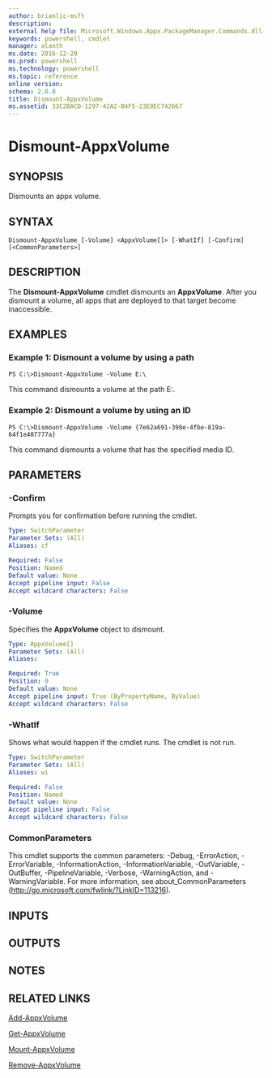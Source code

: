 ```yaml
---
author: brianlic-msft
description: 
external help file: Microsoft.Windows.Appx.PackageManager.Commands.dll-Help.xml
keywords: powershell, cmdlet
manager: alanth
ms.date: 2016-12-20
ms.prod: powershell
ms.technology: powershell
ms.topic: reference
online version: 
schema: 2.0.0
title: Dismount-AppxVolume
ms.assetid: 33C2BACD-1297-42A2-B4F5-23E0EC742667
---
```


# Dismount-AppxVolume

## SYNOPSIS
Dismounts an appx volume.

## SYNTAX

```
Dismount-AppxVolume [-Volume] <AppxVolume[]> [-WhatIf] [-Confirm] [<CommonParameters>]
```

## DESCRIPTION
The **Dismount-AppxVolume** cmdlet dismounts an **AppxVolume**.
After you dismount a volume, all apps that are deployed to that target become inaccessible.

## EXAMPLES

### Example 1: Dismount a volume by using a path
```
PS C:\>Dismount-AppxVolume -Volume E:\
```

This command dismounts a volume at the path E:\.

### Example 2: Dismount a volume by using an ID
```
PS C:\>Dismount-AppxVolume -Volume {7e62a691-398e-4fbe-819a-64f1e407777a}
```

This command dismounts a volume that has the specified media ID.

## PARAMETERS

### -Confirm
Prompts you for confirmation before running the cmdlet.

```yaml
Type: SwitchParameter
Parameter Sets: (All)
Aliases: cf

Required: False
Position: Named
Default value: None
Accept pipeline input: False
Accept wildcard characters: False
```

### -Volume
Specifies the **AppxVolume** object to dismount.

```yaml
Type: AppxVolume[]
Parameter Sets: (All)
Aliases: 

Required: True
Position: 0
Default value: None
Accept pipeline input: True (ByPropertyName, ByValue)
Accept wildcard characters: False
```

### -WhatIf
Shows what would happen if the cmdlet runs. The cmdlet is not run.

```yaml
Type: SwitchParameter
Parameter Sets: (All)
Aliases: wi

Required: False
Position: Named
Default value: None
Accept pipeline input: False
Accept wildcard characters: False
```

### CommonParameters
This cmdlet supports the common parameters: -Debug, -ErrorAction, -ErrorVariable, -InformationAction, -InformationVariable, -OutVariable, -OutBuffer, -PipelineVariable, -Verbose, -WarningAction, and -WarningVariable. For more information, see about_CommonParameters (http://go.microsoft.com/fwlink/?LinkID=113216).

## INPUTS

## OUTPUTS

## NOTES

## RELATED LINKS

[Add-AppxVolume](./Add-AppxVolume.md)

[Get-AppxVolume](./Get-AppxVolume.md)

[Mount-AppxVolume](./Mount-AppxVolume.md)

[Remove-AppxVolume](./Remove-AppxVolume.md)

